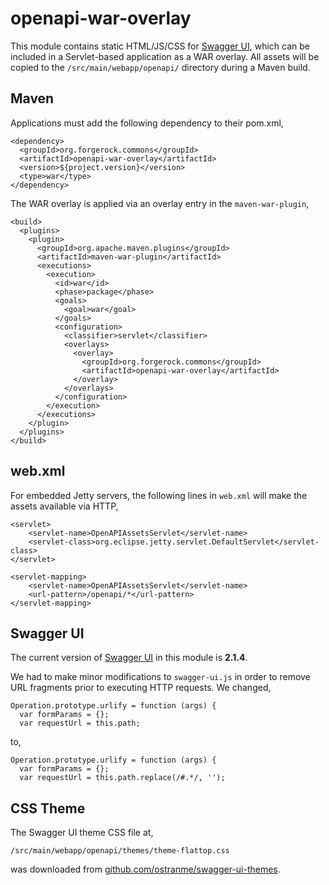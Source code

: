 # openapi-war-overlay

This module contains static HTML/JS/CSS for
[Swagger UI](https://github.com/swagger-api/swagger-ui), which can be included
in a Servlet-based application as a WAR overlay. All assets will be copied to
the `/src/main/webapp/openapi/` directory during a Maven build.

## Maven

Applications must add the following dependency to their pom.xml,

```
<dependency>
  <groupId>org.forgerock.commons</groupId>
  <artifactId>openapi-war-overlay</artifactId>
  <version>${project.version}</version>
  <type>war</type>
</dependency>
```

The WAR overlay is applied via an overlay entry in the `maven-war-plugin`,

```
<build>
  <plugins>
    <plugin>
      <groupId>org.apache.maven.plugins</groupId>
      <artifactId>maven-war-plugin</artifactId>
      <executions>
        <execution>
          <id>war</id>
          <phase>package</phase>
          <goals>
            <goal>war</goal>
          </goals>
          <configuration>
            <classifier>servlet</classifier>
            <overlays>
              <overlay>
                <groupId>org.forgerock.commons</groupId>
                <artifactId>openapi-war-overlay</artifactId>
              </overlay>
            </overlays>
          </configuration>
        </execution>
      </executions>
    </plugin>
  </plugins>
</build>
```

## web.xml

For embedded Jetty servers, the following lines in `web.xml` will make the
assets available via HTTP,

```
<servlet>
    <servlet-name>OpenAPIAssetsServlet</servlet-name>
    <servlet-class>org.eclipse.jetty.servlet.DefaultServlet</servlet-class>
</servlet>

<servlet-mapping>
    <servlet-name>OpenAPIAssetsServlet</servlet-name>
    <url-pattern>/openapi/*</url-pattern>
</servlet-mapping>
```

## Swagger UI

The current version of [Swagger UI](https://github.com/swagger-api/swagger-ui) in this module is **2.1.4**.

We had to make minor modifications to `swagger-ui.js` in order to remove URL fragments prior
to executing HTTP requests. We changed,

```
Operation.prototype.urlify = function (args) {
  var formParams = {};
  var requestUrl = this.path;
```

to,

```
Operation.prototype.urlify = function (args) {
  var formParams = {};
  var requestUrl = this.path.replace(/#.*/, '');
```

## CSS Theme

The Swagger UI theme CSS file at,

```
/src/main/webapp/openapi/themes/theme-flattop.css
```

was downloaded from [github.com/ostranme/swagger-ui-themes](https://github.com/ostranme/swagger-ui-themes).